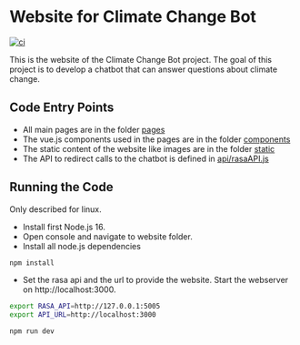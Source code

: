 # Website for Climate Change Bot

[![ci](https://github.com/climate-change-bot/website/actions/workflows/ci.yml/badge.svg)](https://github.com/climate-change-bot/website/actions/workflows/ci.yml)

This is the website of the Climate Change Bot project. The goal of this project is to develop a chatbot that
can answer questions about climate change.


## Code Entry Points

- All main pages are in the folder [pages](pages)
- The vue.js components used in the pages are in the folder [components](components)
- The static content of the website like images are in the folder [static](components)
- The API to redirect calls to the chatbot is defined in [api/rasaAPI.js](api/rasaAPI.js)

## Running the Code

Only described for linux. 

- Install first Node.js 16.
- Open console and navigate to website folder.
- Install all node.js dependencies
```bash 
npm install 
```
- Set the rasa api and the url to provide the website. Start the webserver on  http://localhost:3000.
```bash 
export RASA_API=http://127.0.0.1:5005
export API_URL=http://localhost:3000

npm run dev
```
